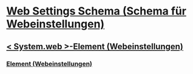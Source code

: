 # [Web Settings Schema (Schema für Webeinstellungen)](index.md)
## [< System.web >-Element (Webeinstellungen)](system-web-element-web-settings.md)
### [<applicationPool>Element (Webeinstellungen)](applicationpool-element-web-settings.md)
